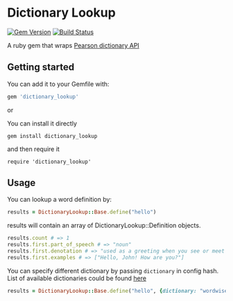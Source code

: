 # Dictionary Lookup

[![Gem Version](https://badge.fury.io/rb/dictionary_lookup.svg)](http://badge.fury.io/rb/dictionary_lookup)
[![Build Status](https://travis-ci.org/nitishparkar/dictionary-lookup-rb.svg?branch=master)](https://travis-ci.org/nitishparkar/dictionary-lookup-rb)

A ruby gem that wraps [Pearson dictionary API](http://developer.pearson.com/apis/dictionaries)

## Getting started

You can add it to your Gemfile with:

```ruby
gem 'dictionary_lookup'
```
or

You can install it directly

    gem install dictionary_lookup

and then require it

    require 'dictionary_lookup'

## Usage

You can lookup a word definition by:

```ruby
results = DictionaryLookup::Base.define("hello")
```

results will contain an array of DictionaryLookup::Definition objects.
```ruby
results.count # => 1
results.first.part_of_speech # => "noun"
results.first.denotation # => "used as a greeting when you see or meet someone"
results.first.examples # => ["Hello, John! How are you?"]
```

You can specify different dictionary by passing `dictionary` in config hash. List of available dictionaries could be found [here](http://developer.pearson.com/apis/dictionaries#!//listDictionaryEntries)

```ruby
results = DictionaryLookup::Base.define("hello", {dictionary: "wordwise"})
```

